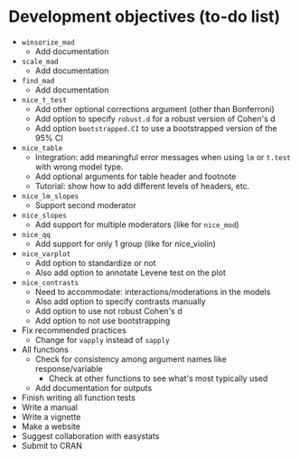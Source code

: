 # Development objectives (to-do list)

-   `winsorize_mad`
    -   Add documentation
-   `scale_mad`
    -   Add documentation
-   `find_mad`
    -   Add documentation
-   `nice_t_test`
    -   Add other optional corrections argument (other than Bonferroni)
    -   Add option to specify `robust.d` for a robust version of Cohen's d
    -   Add option `bootstrapped.CI` to use a bootstrapped version of the 95% CI
-   `nice_table`
    -   Integration: add meaningful error messages when using `lm` or `t.test` with wrong model type.
    -   Add optional arguments for table header and footnote
    -   Tutorial: show how to add different levels of headers, etc.
-   `nice_lm_slopes`
    -   Support second moderator
-   `nice_slopes`
    -   Add support for multiple moderators (like for `nice_mod`)
-   `nice_qq`
    -   Add support for only 1 group (like for nice_violin)
-   `nice_varplot`
    -   Add option to standardize or not
    -   Also add option to annotate Levene test on the plot
-   `nice_contrasts`
    -   Need to accommodate: interactions/moderations in the models
    -   Also add option to specify contrasts manually
    -   Add option to use not robust Cohen's d
    -   Add option to not use bootstrapping
-   Fix recommended practices
    -   Change for `vapply` instead of `sapply`
-   All functions
    -   Check for consistency among argument names like response/variable
        -   Check at other functions to see what's most typically used
    -   Add documentation for outputs
-   Finish writing all function tests
-   Write a manual
-   Write a vignette
-   Make a website
-   Suggest collaboration with easystats
-   Submit to CRAN
